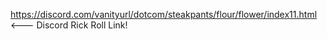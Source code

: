 https://discord.com/vanityurl/dotcom/steakpants/flour/flower/index11.html <--- Discord Rick Roll Link!
